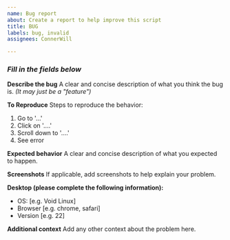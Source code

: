 ```yaml
---
name: Bug report
about: Create a report to help improve this script
title: BUG
labels: bug, invalid
assignees: ConnerWill

---
```


### *Fill in the fields below*


**Describe the bug**
A clear and concise description of what you think the bug is. *(It may just be a "feature")*


**To Reproduce**
Steps to reproduce the behavior:
1. Go to '...'
2. Click on '....'
3. Scroll down to '....'
4. See error

**Expected behavior**
A clear and concise description of what you expected to happen.

**Screenshots**
If applicable, add screenshots to help explain your problem.

**Desktop (please complete the following information):**
 - OS: [e.g. Void Linux]
 - Browser [e.g. chrome, safari]
 - Version [e.g. 22]

**Additional context**
Add any other context about the problem here.
